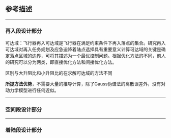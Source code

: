 ## 参考描述
---
### 再入段设计部分
可达域：飞行器再入可达域是飞行器在满足约束条件下再入落点的集合。研究再入可达域对再入任务规划及应急迫降着陆点选择具有重要意义计算可达域的关键是确定落点区域的边界，可将其描述为一个最优控制问题。根据优化方法的不同，前人的研究可以分为两类，即直接优化方法和间接优化方法。

区别与大升阻比和小升阻比的在求解可达域的方法不同

**所提方法优势**，不需要大量的推导计算，除了Gauss伪谱法的离散误差外，没有对动力学模型进行任何近似。

---
### 空间段设计部分

---
### 着陆段设计部分